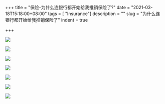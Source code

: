 +++
title = "保险-为什么连银行都开始给我推销保险了?"
date = "2021-03-18T15:18:00+08:00"
tags = [ "Insurance"]
description = ""
slug = "为什么连银行都开始给我推销保险了"
indent = true

+++

![](https://github.com/worldofrorrim/worldofrorrim.github.io/blob/master/static/images/yinhangmaibaoxian2.jpg?raw=true)

![](https://github.com/worldofrorrim/worldofrorrim.github.io/blob/master/static/images/yinhangmaibaoxian3.jpg?raw=true)

![](https://github.com/worldofrorrim/worldofrorrim.github.io/blob/master/static/images/yinhangmaibaoxian4.jpg?raw=true)

![](https://github.com/worldofrorrim/worldofrorrim.github.io/blob/master/static/images/yinhangmaibaoxian5.jpg?raw=true)

![](https://github.com/worldofrorrim/worldofrorrim.github.io/blob/master/static/images/yinhangmaibaoxian6.jpg?raw=true)

![](https://github.com/worldofrorrim/worldofrorrim.github.io/blob/master/static/images/yinhangmaibaoxian7.jpg?raw=true)

![](https://github.com/worldofrorrim/worldofrorrim.github.io/blob/master/static/images/yinhangmaibaoxian8.jpg?raw=true)
